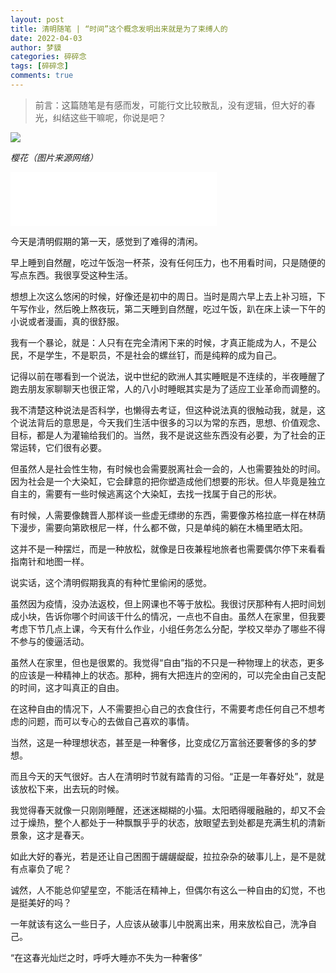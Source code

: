 ```yaml
---
layout: post
title: 清明随笔 | “时间”这个概念发明出来就是为了束缚人的
date: 2022-04-03
author: 梦貘
categories: 碎碎念
tags: [碎碎念]
comments: true
---
```


> 前言：这篇随笔是有感而发，可能行文比较散乱，没有逻辑，但大好的春光，纠结这些干嘛呢，你说是吧？

![](https://s1.ax1x.com/2022/04/03/q7QFu6.jpg)

*樱花（图片来源网络）*

<!-- more -->

<iframe frameborder="no" border="0" marginwidth="0" marginheight="0" width=330 height=86 src="//music.163.com/outchain/player?type=2&id=1349959772&auto=1&height=66"></iframe>

今天是清明假期的第一天，感觉到了难得的清闲。

早上睡到自然醒，吃过午饭泡一杯茶，没有任何压力，也不用看时间，只是随便的写点东西。我很享受这种生活。

想想上次这么悠闲的时候，好像还是初中的周日。当时是周六早上去上补习班，下午写作业，然后晚上熬夜玩，第二天睡到自然醒，吃过午饭，趴在床上读一下午的小说或者漫画，真的很舒服。

我有一个暴论，就是：人只有在完全清闲下来的时候，才真正能成为人，不是公民，不是学生，不是职员，不是社会的螺丝钉，而是纯粹的成为自己。

记得以前在哪看到一个说法，说中世纪的欧洲人其实睡眠是不连续的，半夜睡醒了跑去朋友家聊聊天也很正常，人的八小时睡眠其实是为了适应工业革命而调整的。

我不清楚这种说法是否科学，也懒得去考证，但这种说法真的很触动我，就是，这个说法背后的意思是，今天我们生活中很多的习以为常的东西，思想、价值观念、目标，都是人为灌输给我们的。当然，我不是说这些东西没有必要，为了社会的正常运转，它们很有必要。

但虽然人是社会性生物，有时候也会需要脱离社会一会的，人也需要独处的时间。因为社会是一个大染缸，它会肆意的把你塑造成他们想要的形状。但人毕竟是独立自主的，需要有一些时候逃离这个大染缸，去找一找属于自己的形状。

有时候，人需要像魏晋人那样谈一些虚无缥缈的东西，需要像苏格拉底一样在林荫下漫步，需要向第欧根尼一样，什么都不做，只是单纯的躺在木桶里晒太阳。

这并不是一种摆烂，而是一种放松，就像是日夜兼程地旅者也需要偶尔停下来看看指南针和地图一样。

说实话，这个清明假期我真的有种忙里偷闲的感觉。

虽然因为疫情，没办法返校，但上网课也不等于放松。我很讨厌那种有人把时间划成小块，告诉你哪个时间该干什么的情况，一点也不自由。虽然人在家里，但我要考虑下节几点上课，今天有什么作业，小组任务怎么分配，学校又举办了哪些不得不参与的傻逼活动。

虽然人在家里，但也是很累的。我觉得“自由”指的不只是一种物理上的状态，更多的应该是一种精神上的状态。那种，拥有大把连片的空闲的，可以完全由自己支配的时间，这才叫真正的自由。

在这种自由的情况下，人不需要担心自己的衣食住行，不需要考虑任何自己不想考虑的问题，而可以专心的去做自己喜欢的事情。

当然，这是一种理想状态，甚至是一种奢侈，比变成亿万富翁还要奢侈的多的梦想。

而且今天的天气很好。古人在清明时节就有踏青的习俗。“正是一年春好处”，就是该放松下来，出去玩的时候。

我觉得春天就像一只刚刚睡醒，还迷迷糊糊的小猫。太阳晒得暖融融的，却又不会过于燥热，整个人都处于一种飘飘乎乎的状态，放眼望去到处都是充满生机的清新景象，这才是春天。

如此大好的春光，若是还让自己困囿于龌龌龊龊，拉拉杂杂的破事儿上，是不是就有点辜负了呢？

诚然，人不能总仰望星空，不能活在精神上，但偶尔有这么一种自由的幻觉，不也是挺美好的吗？

一年就该有这么一些日子，人应该从破事儿中脱离出来，用来放松自己，洗净自己。

“在这春光灿烂之时，呼呼大睡亦不失为一种奢侈”

